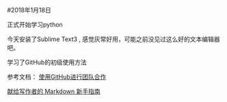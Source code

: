 #2018年1月18日

正式开始学习python

今天安装了Sublime Text3 , 感觉灰常好用，可能之前没见过这么好的文本编辑器吧。

学习了GitHub的初级使用方法

参考文档：
[使用GitHub进行团队合作](http://xiaocong.github.io/blog/2013/03/20/team-collaboration-with-github/)

[献给写作者的 Markdown 新手指南](https://www.jianshu.com/p/q81RER)